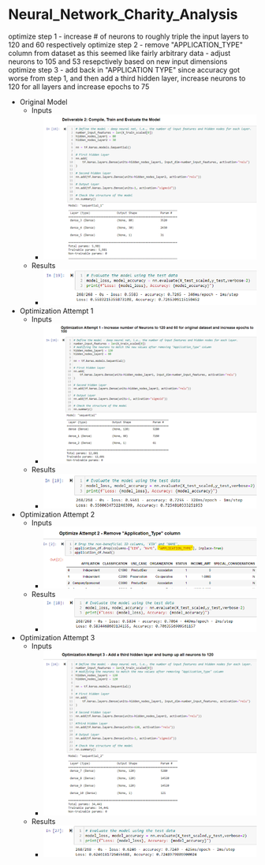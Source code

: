 # Neural_Network_Charity_Analysis



optimize step 1 - increase # of neurons to roughly triple the input layers to 120 and 60 respectively
optimize step 2 - remove "APPLICATION_TYPE" column from dataset as this seemed like fairly arbitrary data - adjust neurons to 105 and 53 resepctively based on new input dimensions
optimize step 3 - add back in "APPLICATION TYPE" since accuracy got worse from step 1, and then add a third hidden layer, increase neurons to 120 for all layers and increase epochs to 75

- Original Model
    - Inputs
        - ![Original Inputs](results/original_model_inputs.png)
    - Results
        - ![Original Results](results/original_model_results.png)
- Optimization Attempt 1
    - Inputs
        - ![Optimize 1 Inputs](results/optimize_attempt1_increase_neurons_epochs.png)
    - Results
        - ![Optimize 1 Results](results/optimize_attempt1_results.png)
- Optimization Attempt 2
    - Inputs
        - ![Optimize 2 Inputs](results/optimize_attempt2_remove_application_type_column.png)
    - Results
        - ![Optimize 2 Results](results/optimize_attempt2_results.png)
- Optimization Attempt 3
    - Inputs
        - ![Optimize 3 Inputs](results/optimize_attempt3_add_hiddenlayer_increase_neurons.png)
    - Results
        - ![Optimize 3 Results](results/optimize_attempt3_results.png)